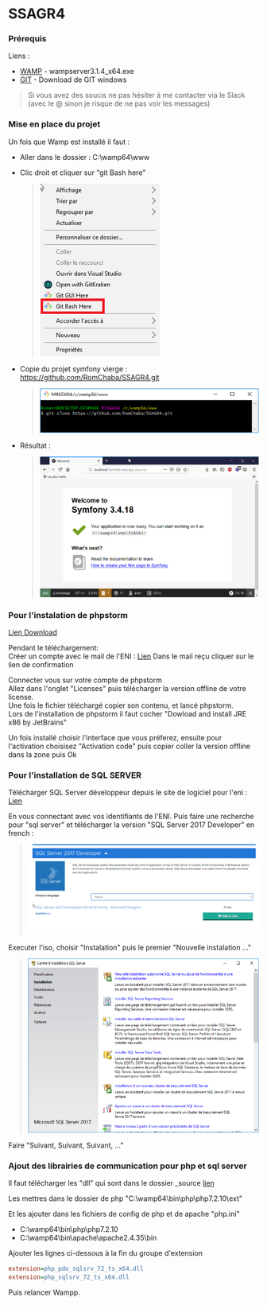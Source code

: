# SSAGR4

### Prérequis

Liens : 
* [WAMP](https://sourceforge.net/projects/wampserver/files/latest/download) - wampserver3.1.4_x64.exe
* [GIT](https://git-scm.com/download/win) - Download de GIT windows
>Si vous avez des soucis ne pas hésiter à me contacter via le Slack (avec le @ sinon je risque de ne pas voir les messages)

<!-- ```
Give examples
''' -->

### Mise en place du projet
Un fois que Wamp est installé il faut :
* Aller dans le dossier : C:\wamp64\www
* Clic droit et cliquer sur "git Bash here"

    > ![git_bash](/_img_tuto/git_bash.png)
* Copie du projet symfony vierge : https://github.com/RomChaba/SSAGR4.git

    > ![git_clone](/_img_tuto/git_clone.png)
* Résultat :
    
    > ![home_symfony](/_img_tuto/home_symfony.png)

### Pour l'instalation de phpstorm

[Lien Download](https://www.jetbrains.com/phpstorm/download/#section=windows)

Pendant le téléchargement:  
Créer un compte avec le mail de l'ENI : [Lien](https://account.jetbrains.com/login)
Dans le mail reçu cliquer sur le lien de confirmation  

Connecter vous sur votre compte de phpstorm  
Allez dans l'onglet "Licenses" puis télécharger la version offline de votre license.  
Une fois le fichier téléchargé copier son contenu, et lancé phpstorm.  
Lors de l'installation de phpstorm il faut cocher "Dowload and install JRE x86 by JetBrains"

Un fois installé choisir l'interface que vous préferez, ensuite pour l'activation choisisez "Activation code" puis copier coller la version offline dans la zone puis Ok


### Pour l'installation de SQL SERVER

Télécharger SQL Server développeur depuis le site de logiciel pour l'eni :
[Lien](https://e5.onthehub.com/WebStore/Security/SignIn.aspx?rurl=%2fWebStore%2fSecurity%2fSignIn.aspx%3frurl%3d%252fWebStore%252fProductsByMajorVersionList.aspx%253fcmi_cs%253d1%2526cmi_mnuMain%253d6cce831e-9ca9-e511-9413-b8ca3a5db7a1%2526ws%253d1652a816-050d-e811-80fe-000d3af41938%2526vsro%253d8%26ws%3d1652a816-050d-e811-80fe-000d3af41938%26vsro%3d8&ws=1652a816-050d-e811-80fe-000d3af41938&vsro=8)

En vous connectant avec vos identifiants de l'ENI. Puis faire une recherche pour "sql server" et télécharger la version "SQL Server 2017 Developer" en french :
> ![Img](/_img_tuto\sqlserv_download.png) 

Executer l'iso, choisir "Instalation" puis le premier "Nouvelle instalation ..."
> ![Img](/_img_tuto\sqlserv_install.png) 

Faire "Suivant, Suivant, Suivant, ..."

### Ajout des librairies de communication pour php et sql server

Il faut télécharger les "dll" qui sont dans le dossier _source [lien](_source\ext.rar)

Les mettres dans le dossier de php "C:\wamp64\bin\php\php7.2.10\ext"

Et les ajouter dans les fichiers de config de php et de apache "php.ini"
* C:\wamp64\bin\php\php7.2.10
* C:\wamp64\bin\apache\apache2.4.35\bin

Ajouter les lignes ci-dessous à la fin du groupe d'extension
```ini
extension=php_pdo_sqlsrv_72_ts_x64.dll
extension=php_sqlsrv_72_ts_x64.dll
```
Puis relancer Wampp.

